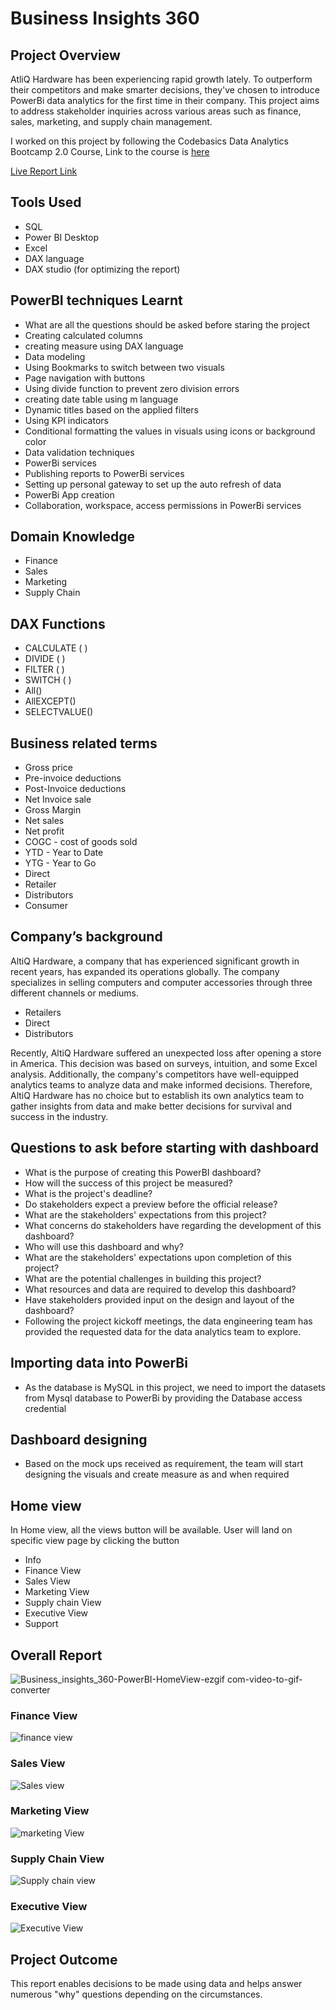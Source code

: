 # Business Insights 360 

## Project Overview
AtliQ Hardware has been experiencing rapid growth lately. To outperform their competitors and make smarter decisions, they've chosen to introduce PowerBi data analytics for the first time in their company. This project aims to address stakeholder inquiries across various areas such as finance, sales, marketing, and supply chain management.

I worked on this project by following the Codebasics Data Analytics Bootcamp 2.0 Course, Link to the course is [here](https://codebasics.io/bootcamps/data-analytics-bootcamp-with-practical-job-assistance)

[Live Report Link]()

## Tools Used
- SQL
- Power BI Desktop
- Excel
- DAX language
- DAX studio (for optimizing the report)

## PowerBI techniques Learnt
- What are all the questions should be asked before staring the project
- Creating calculated columns
- creating measure using DAX language
- Data modeling
- Using Bookmarks to switch between two visuals
- Page navigation with buttons
- Using divide function to prevent zero division errors
- creating date table using m language
- Dynamic titles based on the applied filters
- Using KPI indicators
- Conditional formatting the values in visuals using icons or background color
- Data validation techniques
- PowerBi services
- Publishing reports to PowerBi services
- Setting up personal gateway to set up the auto refresh of data
- PowerBi App creation
- Collaboration, workspace, access permissions in PowerBi services

## Domain Knowledge
- Finance
- Sales
- Marketing
- Supply Chain

## DAX Functions
- CALCULATE ( )
- DIVIDE ( )
- FILTER ( )
- SWITCH ( )
- All()
- AllEXCEPT()
- SELECTVALUE()
  
## Business related terms
- Gross price
- Pre-invoice deductions
- Post-Invoice deductions
- Net Invoice sale
- Gross Margin
- Net sales
- Net profit
- COGC - cost of goods sold
- YTD - Year to Date
- YTG - Year to Go
- Direct
- Retailer
- Distributors
- Consumer

## Company’s background
AltiQ Hardware, a company that has experienced significant growth in recent years, has expanded its operations globally. The company specializes in selling computers and computer accessories through three different channels or mediums.

- Retailers
- Direct
- Distributors

Recently, AltiQ Hardware suffered an unexpected loss after opening a store in America. This decision was based on surveys, intuition, and some Excel analysis. Additionally, the company's competitors have well-equipped analytics teams to analyze data and make informed decisions. Therefore, AltiQ Hardware has no choice but to establish its own analytics team to gather insights from data and make better decisions for survival and success in the industry.

## Questions to ask before starting with dashboard
- What is the purpose of creating this PowerBI dashboard?
- How will the success of this project be measured?
- What is the project's deadline?
- Do stakeholders expect a preview before the official release?
- What are the stakeholders' expectations from this project?
- What concerns do stakeholders have regarding the development of this dashboard?
- Who will use this dashboard and why?
- What are the stakeholders' expectations upon completion of this project?
- What are the potential challenges in building this project?
- What resources and data are required to develop this dashboard?
- Have stakeholders provided input on the design and layout of the dashboard?
- Following the project kickoff meetings, the data engineering team has provided the requested data for the data analytics team to explore.

## Importing data into PowerBi
- As the database is MySQL in this project, we need to import the datasets from Mysql database to PowerBi by providing the Database access credential

## Dashboard designing
- Based on the mock ups received as requirement, the team will start designing the visuals and create measure as and when required

## Home view
In Home view, all the views button will be available. User will land on specific view page by clicking the button

- Info
- Finance View
- Sales View
- Marketing View
- Supply chain View
- Executive View
- Support

## Overall Report
![Business_insights_360-PowerBI-HomeView-ezgif com-video-to-gif-converter](https://github.com/vidhanpandya23/PowerBi-Projects/assets/150880909/3041ff95-3abb-4e2f-acb2-33b98b79a961)

### Finance View
![finance view](https://github.com/vidhanpandya23/PowerBi-Projects/assets/150880909/bee8a08b-e086-440f-a543-f83d2254cd0a)

### Sales View
![Sales view](https://github.com/vidhanpandya23/PowerBi-Projects/assets/150880909/b2e72f36-6bd8-491b-be4a-a57c2ebc505a)

### Marketing View
![marketing View](https://github.com/vidhanpandya23/PowerBi-Projects/assets/150880909/609da255-fbdb-427f-8fc9-83217061acd4)

### Supply Chain View
![Supply chain view](https://github.com/vidhanpandya23/PowerBi-Projects/assets/150880909/c631c295-7836-492b-9fa5-34f1d9b5f169)

### Executive View
![Executive View](https://github.com/vidhanpandya23/PowerBi-Projects/assets/150880909/d1ccdfc1-d3ba-432f-a285-8d25b7f93c52)

## Project Outcome
This report enables decisions to be made using data and helps answer numerous "why" questions depending on the circumstances.

